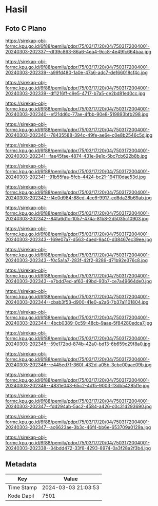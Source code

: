 # Hasil

## Foto C Plano

https://sirekap-obj-formc.kpu.go.id/6f88/pemilu/pdpr/75/03/17/20/04/7503172004001-20240303-202337--df39c863-86a6-4ea4-9cc8-4e49fc664baa.jpg

https://sirekap-obj-formc.kpu.go.id/6f88/pemilu/pdpr/75/03/17/20/04/7503172004001-20240303-202339--a99fd480-1a0e-47a6-adc7-de166018cf4c.jpg

https://sirekap-obj-formc.kpu.go.id/6f88/pemilu/pdpr/75/03/17/20/04/7503172004001-20240303-202339--df1216ff-c9e5-4717-b7a5-ce2bd81ed0cc.jpg

https://sirekap-obj-formc.kpu.go.id/6f88/pemilu/pdpr/75/03/17/20/04/7503172004001-20240303-202340--ef21dd6c-77ae-4fbb-90e8-519893bfb298.jpg

https://sirekap-obj-formc.kpu.go.id/6f88/pemilu/pdpr/75/03/17/20/04/7503172004001-20240303-202340--78435588-394c-49fe-ae6e-c0e8b2546c5d.jpg

https://sirekap-obj-formc.kpu.go.id/6f88/pemilu/pdpr/75/03/17/20/04/7503172004001-20240303-202341--fae45fae-4874-431e-9e1c-5bc7cb622b8b.jpg

https://sirekap-obj-formc.kpu.go.id/6f88/pemilu/pdpr/75/03/17/20/04/7503172004001-20240303-202341--91b55faa-5fcb-4424-bc21-194110dae53d.jpg

https://sirekap-obj-formc.kpu.go.id/6f88/pemilu/pdpr/75/03/17/20/04/7503172004001-20240303-202342--f4e0d984-88ed-4cc6-9917-cd8da28b69ab.jpg

https://sirekap-obj-formc.kpu.go.id/6f88/pemilu/pdpr/75/03/17/20/04/7503172004001-20240303-202342--84fa6d1c-1057-474a-81b8-2d5035c10903.jpg

https://sirekap-obj-formc.kpu.go.id/6f88/pemilu/pdpr/75/03/17/20/04/7503172004001-20240303-202343--169e07a7-d563-4aed-9a40-d38467ec39ee.jpg

https://sirekap-obj-formc.kpu.go.id/6f88/pemilu/pdpr/75/03/17/20/04/7503172004001-20240303-202343--f0c5a1a7-283f-42f2-8289-d71b92e376c8.jpg

https://sirekap-obj-formc.kpu.go.id/6f88/pemilu/pdpr/75/03/17/20/04/7503172004001-20240303-202343--e7bdd7ed-af63-49bd-93b7-ce7a49664de0.jpg

https://sirekap-obj-formc.kpu.go.id/6f88/pemilu/pdpr/75/03/17/20/04/7503172004001-20240303-202344--cbab3f53-d900-41e0-a2a6-7b37a1101804.jpg

https://sirekap-obj-formc.kpu.go.id/6f88/pemilu/pdpr/75/03/17/20/04/7503172004001-20240303-202344--4bcb0389-0c59-48cb-9aae-5f84280edca7.jpg

https://sirekap-obj-formc.kpu.go.id/6f88/pemilu/pdpr/75/03/17/20/04/7503172004001-20240303-202345--59e172bd-874b-42a0-bd13-6b659c29f8a0.jpg

https://sirekap-obj-formc.kpu.go.id/6f88/pemilu/pdpr/75/03/17/20/04/7503172004001-20240303-202346--e445ed71-360f-432d-a05b-3cbc00aae09b.jpg

https://sirekap-obj-formc.kpu.go.id/6f88/pemilu/pdpr/75/03/17/20/04/7503172004001-20240303-202346--4831e043-65c2-4d15-9003-f3db54285ffe.jpg

https://sirekap-obj-formc.kpu.go.id/6f88/pemilu/pdpr/75/03/17/20/04/7503172004001-20240303-202347--fdd294ab-5ac2-4584-a426-c0c31d293690.jpg

https://sirekap-obj-formc.kpu.go.id/6f88/pemilu/pdpr/75/03/17/20/04/7503172004001-20240303-202347--ac6623ae-3b3c-46f4-bb6e-653709a0129a.jpg

https://sirekap-obj-formc.kpu.go.id/6f88/pemilu/pdpr/75/03/17/20/04/7503172004001-20240303-202338--34bdd472-33f8-4293-8974-0a3f28a2f3b4.jpg


## Metadata

| Key        | Value               |
| ---------- | ------------------- |
| Time Stamp | 2024-03-03 21:03:53 |
| Kode Dapil | 7501                |



